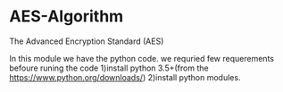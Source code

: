 # AES-Algorithm
The Advanced Encryption Standard (AES)



In this module we have the python code.
we requried few requerements befoure runing the code
1)install python 3.5+(from the https://www.python.org/downloads/)
2)install python modules.
